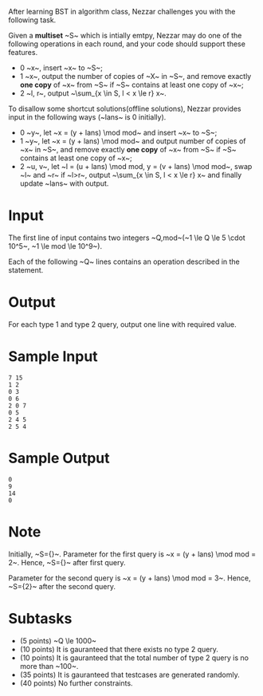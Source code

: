 After learning BST in algorithm class, Nezzar challenges you with the following task.

Given a **multiset** ~S~ which is intially emtpy, Nezzar may do one of the following operations in each round, and your code should support these features.

- 0 ~x~, insert ~x~ to ~S~;
- 1 ~x~, output the number of copies of ~X~ in ~S~, and remove exactly **one copy** of ~x~ from ~S~ if ~S~ contains at least one copy of ~x~;
- 2 ~l, r~, output ~\sum_{x \in S, l < x \le r} x~. 

To disallow some shortcut solutions(offline solutions), Nezzar provides input in the following ways (~lans~ is 0 initially).

- 0 ~y~, let ~x = (y + lans) \mod mod~ and insert ~x~ to ~S~;
- 1 ~y~, let ~x = (y + lans) \mod mod~ and output number of copies of ~x~ in ~S~, and remove exactly **one copy** of ~x~ from ~S~ if ~S~ contains at least one copy of ~x~;
- 2 ~u, v~, let ~l = (u + lans) \mod mod, y = (v + lans) \mod mod~, swap ~l~ and ~r~ if ~l>r~, output ~\sum_{x \in S, l < x \le r} x~ and finally update ~lans~ with output. 

# Input

The first line of input contains two integers ~Q,mod~(~1 \le Q \le 5 \cdot 10^5~, ~1 \le mod \le 10^9~).

Each of the following ~Q~ lines contains an operation described in the statement.

# Output

For each type 1 and type 2 query, output one line with required value.

# Sample Input
    7 15
    1 2
    0 3
    0 6
    2 0 7
    0 5
    2 4 5
    2 5 4
    

# Sample Output
    0
    9
    14
    0

# Note
Initially, ~S=\{\}~.
Parameter for the first query is ~x = (y + lans) \mod mod = 2~. Hence, ~S=\{\}~ after first query.

Parameter for the second query is ~x = (y + lans) \mod mod = 3~. Hence, ~S=\{2\}~ after the second query.

        
# Subtasks
- (5 points) ~Q \le 1000~
- (10 points) It is gauranteed that there exists no type 2 query.
- (10 points) It is gauranteed that the total number of type 2 query is no more than ~100~.
- (35 points) It is gauranteed that testcases are generated randomly.
- (40 points) No further constraints.